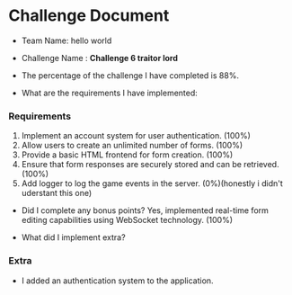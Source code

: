 # Challenge Document

- Team Name: hello world
- Challenge Name : **Challenge 6 traitor lord**

- The percentage of the challenge I have completed is 88%.

- What are the requirements I have implemented:

### Requirements
1. Implement an account system for user authentication. (100%)
2. Allow users to create an unlimited number of forms. (100%)
3. Provide a basic HTML frontend for form creation. (100%)
4. Ensure that form responses are securely stored and can be retrieved. (100%)
5. Add logger to log the game events in the server. (0%)(honestly i didn't uderstant this one) 

- Did I complete any bonus points? Yes, implemented real-time form editing capabilities using WebSocket technology. (100%)

- What did I implement extra?

### Extra

- I added an authentication system to the application.
